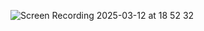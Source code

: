 ![Screen Recording 2025-03-12 at 18 52 32](https://github.com/user-attachments/assets/a14ef86a-6b83-47e0-8a0f-8de39cff6f29)
